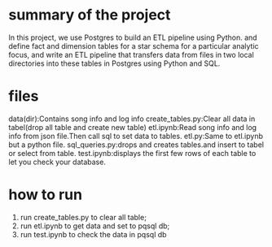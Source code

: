 # summary of the project
In this project, we use Postgres to build an ETL pipeline using Python. and define fact and dimension tables for a star schema for a particular analytic focus, and write an ETL pipeline that transfers data from files in two local directories into these tables in Postgres using Python and SQL.

# files
data(dir):Contains song info and log info
create_tables.py:Clear all data in tabel(drop all table and create new table)
etl.ipynb:Read song info and log info from json file.Then call sql to set data to tables.
etl.py:Same to etl.ipynb but a python file.
sql_queries.py:drops and creates tables.and insert to tabel or select from table.
test.ipynb:displays the first few rows of each table to let you check your database.

# how to run
1. run create_tables.py to clear all table;
2. run etl.ipynb to get data and set to pqsql db;
3. run test.ipynb to check the data in pqsql db